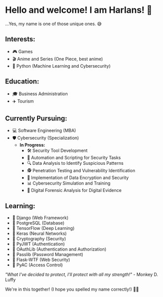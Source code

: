 # Hello and welcome! I am Harlans! 🧙

...Yes, my name is one of those unique ones. 😅

## Interests:

- 🎮 Games
- 🎬 Anime and Series (One Piece, best anime)
- 🐍 Python (Machine Learning and Cybersecurity)

## Education:

- 🎓 Business Administration
- ✈️ Tourism

## Currently Pursuing:

- 💻 Software Engineering (MBA)
- 🛡️ Cybersecurity (Specialization)
  - **In Progress:**
    - 🛠️ Security Tool Development
    - 🤖 Automation and Scripting for Security Tasks
    - 🔍 Data Analysis to Identify Suspicious Patterns
    - 🕵️ Penetration Testing and Vulnerability Identification
    - 🔐 Implementation of Data Encryption and Security
    - 📊 Cybersecurity Simulation and Training
    - 📂 Digital Forensic Analysis for Digital Evidence

## Learning:

- 🌱 Django (Web Framework)
- 🌱 PostgreSQL (Database)
- 🌱 TensorFlow (Deep Learning)
- 🌱 Keras (Neural Networks)
- 🌱 Cryptography (Security)
- 🌱 PyJWT (Authentication)
- 🌱 OAuthLib (Authentication and Authorization)
- 🌱 Passlib (Password Management)
- 🌱 Flask-WTF (Web Security)
- 🌱 PyAC (Access Control)

*"What I've decided to protect, I'll protect with all my strength!"* - Monkey D. Luffy

We're in this together! (I hope you spelled my name correctly!) 👊🏼
